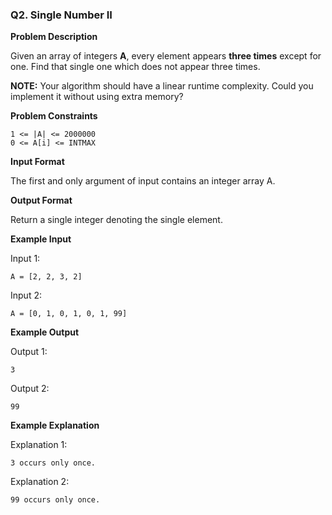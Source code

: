 ### Q2. Single Number II

**Problem Description**

Given an array of integers **A**, every element appears **three times** except for one. Find that single one which does not appear three times.

**NOTE:** Your algorithm should have a linear runtime complexity. Could you implement it without using extra memory?

**Problem Constraints**

```
1 <= |A| <= 2000000
0 <= A[i] <= INTMAX
```

**Input Format**

The first and only argument of input contains an integer array A.

**Output Format**

Return a single integer denoting the single element.

**Example Input**

Input 1:
```
A = [2, 2, 3, 2]
```

Input 2:
```
A = [0, 1, 0, 1, 0, 1, 99]
```

**Example Output**

Output 1:
```
3
```

Output 2:
```
99
```

**Example Explanation**

Explanation 1:
```
3 occurs only once.
```

Explanation 2:
```
99 occurs only once.
```